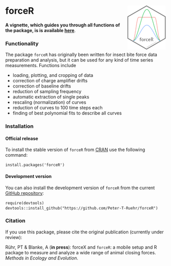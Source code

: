 # forceR <img src="man/figures/logo.png" align="right" height="139" />

**A vignette, which guides you through all functions of the package, is is available [here](https://htmlpreview.github.io/?https://github.com/Peter-T-Ruehr/forceR/blob/main/vignettes/forceR.html)**.

### Functionality
The package `forceR` has originally been written for insect bite force data preparation and analysis, but it can be used for any kind of time series measurements. Functions include 

* loading, plotting, and cropping of data
* correction of charge amplifier drifts
* correction of baseline drifts
* reduction of sampling frequency
* automatic extraction of single peaks
* rescaling (normalization) of curves
* reduction of curves to 100 time steps each
* finding of best polynomial fits to describe all curves

### Installation

#### Official release
To install the stable version of `forceR` from [CRAN](https://cran.r-project.org/web/packages/forceR/index.html) use the following command:
```
install.packages('forceR')
```

#### Development version
You can also install the development version of `forceR` from the current [GitHub repository](https://github.com/Peter-T-Ruehr/forceR):
```
require(devtools)
devtools::install_github("https://github.com/Peter-T-Ruehr/forceR")
```


### Citation
If you use this package, please cite the original publication (currently under review):

Rühr, PT & Blanke, A (**in press**): forceX and `forceR`: a mobile setup and R package to measure and analyze a wide range of animal closing forces. *Methods in Ecology and Evolution*.
